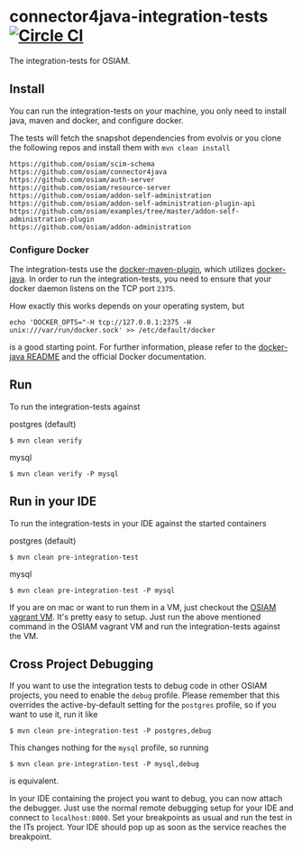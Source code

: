 # connector4java-integration-tests [![Circle CI](https://circleci.com/gh/osiam/connector4java-integration-tests.svg?style=svg)](https://circleci.com/gh/osiam/connector4java-integration-tests)

The integration-tests for OSIAM.

## Install

You can run the integration-tests on your machine, you only need to install
java, maven and docker, and configure docker.

The tests will fetch the snapshot dependencies from evolvis or you clone the
following repos and install them with ```mvn clean install```

```
https://github.com/osiam/scim-schema
https://github.com/osiam/connector4java
https://github.com/osiam/auth-server
https://github.com/osiam/resource-server
https://github.com/osiam/addon-self-administration
https://github.com/osiam/addon-self-administration-plugin-api
https://github.com/osiam/examples/tree/master/addon-self-administration-plugin
https://github.com/osiam/addon-administration
```

### Configure Docker

The integration-tests use the [docker-maven-plugin](https://github.com/alexec/docker-maven-plugin),
which utilizes [docker-java](https://github.com/docker-java/docker-java).
In order to run the integration-tests, you need to ensure that your docker daemon
listens on the TCP port `2375`.

How exactly this works depends on your operating system, but

    echo 'DOCKER_OPTS="-H tcp://127.0.0.1:2375 -H unix:///var/run/docker.sock' >> /etc/default/docker

is a good starting point. For further information, please refer to  the
[docker-java README](https://github.com/docker-java/docker-java#build-with-maven)
and the official Docker documentation.

## Run

To run the integration-tests against 

postgres (default)

    $ mvn clean verify

mysql

    $ mvn clean verify -P mysql

## Run in your IDE

To run the integration-tests in your IDE against the started containers

postgres (default)

    $ mvn clean pre-integration-test

mysql

    $ mvn clean pre-integration-test -P mysql

If you are on mac or want to run them in a VM, just checkout the
[OSIAM vagrant VM](https://github.com/osiam/vagrant). It's pretty easy to setup.
Just run the above mentioned command in the OSIAM vagrant VM and run the
integration-tests against the VM.

## Cross Project Debugging

If you want to use the integration tests to debug code in other OSIAM projects,
you need to enable the `debug` profile. Please remember that this overrides
the active-by-default setting for the `postgres` profile, so if you want to use
it, run it like

    $ mvn clean pre-integration-test -P postgres,debug

This changes nothing for the `mysql` profile, so running

    $ mvn clean pre-integration-test -P mysql,debug

is equivalent.

In your IDE containing the project you want to debug, you can now attach the debugger.
Just use the normal remote debugging setup for your IDE and connect to `localhost:8000`.
Set your breakpoints as usual and run the test in the ITs project.
Your IDE should pop up as soon as the service reaches the breakpoint.

